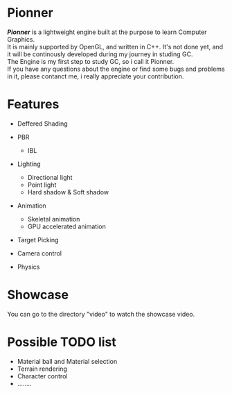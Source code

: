 # Pionner
***Pionner*** is a lightweight engine built at the purpose to learn Computer Graphics.<br>
It is mainly supported by OpenGL, and written in C++. It's not done yet, and it will be continously developed during my journey in studing GC.<br>
The Engine is my first step to study GC, so i call it Pionner.<br>
If you have any questions about the engine or find some bugs and problems in it, please contanct me, i really appreciate your contribution.

# Features

- Deffered Shading
- PBR
  * IBL

- Lighting
  - Directional light
  - Point light
  - Hard shadow & Soft shadow

- Animation
  - Skeletal animation
  - GPU accelerated animation
- Target Picking
- Camera control
- Physics

# Showcase
You can go to the directory "video" to watch the showcase video.

# Possible TODO list

- Material ball and Material selection
- Terrain rendering
- Character control 
- ........

